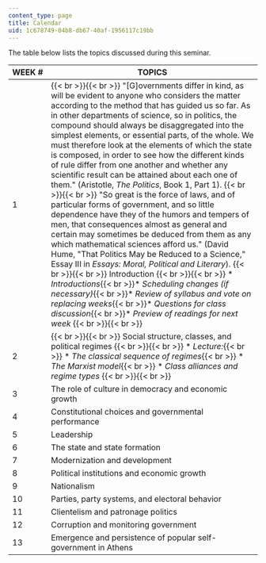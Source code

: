 ```yaml
---
content_type: page
title: Calendar
uid: 1c678749-04b8-db67-40af-1956117c19bb
---
```


The table below lists the topics discussed during this seminar.

| WEEK # | TOPICS |
| --- | --- |
| 1 |  {{< br >}}{{< br >}} "\[G\]overnments differ in kind, as will be evident to anyone who considers the matter according to the method that has guided us so far. As in other departments of science, so in politics, the compound should always be disaggregated into the simplest elements, or essential parts, of the whole. We must therefore look at the elements of which the state is composed, in order to see how the different kinds of rule differ from one another and whether any scientific result can be attained about each one of them." (Aristotle, _The Politics_, Book 1, Part 1). {{< br >}}{{< br >}} "So great is the force of laws, and of particular forms of government, and so little dependence have they of the humors and tempers of men, that consequences almost as general and certain may sometimes be deduced from them as any which mathematical sciences afford us." (David Hume, "That Politics May be Reduced to a Science," Essay III in _Essays: Moral,_ _Political and Literary_). {{< br >}}{{< br >}} Introduction {{< br >}}{{< br >}} *   _Introductions_{{< br >}}*   _Scheduling changes (if necessary)_{{< br >}}*   _Review of syllabus and vote on replacing weeks_{{< br >}}*   _Questions for class discussion_{{< br >}}*   _Preview of readings for next week_ {{< br >}}{{< br >}}  |
| 2 |  {{< br >}}{{< br >}} Social structure, classes, and political regimes {{< br >}}{{< br >}} *   _Lecture:_{{< br >}}    *   _The classical sequence of regimes_{{< br >}}    *   _The Marxist model_{{< br >}}    *   _Class alliances and regime types_ {{< br >}}{{< br >}}  |
| 3 | The role of culture in democracy and economic growth |
| 4 | Constitutional choices and governmental performance |
| 5 | Leadership |
| 6 | The state and state formation |
| 7 | Modernization and development |
| 8 | Political institutions and economic growth |
| 9 | Nationalism |
| 10 | Parties, party systems, and electoral behavior |
| 11 | Clientelism and patronage politics |
| 12 | Corruption and monitoring government |
| 13 | Emergence and persistence of popular self-government in Athens